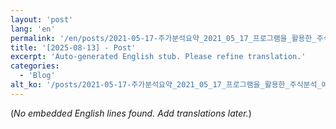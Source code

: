 ```yaml
---
layout: 'post'
lang: 'en'
permalink: '/en/posts/2021-05-17-주가분석요약_2021_05_17_프로그램을_활용한_주식분석_예상결과_21_29_46/'
title: '[2025-08-13] - Post'
excerpt: 'Auto-generated English stub. Please refine translation.'
categories:
  - 'Blog'
alt_ko: '/posts/2021-05-17-주가분석요약_2021_05_17_프로그램을_활용한_주식분석_예상결과_21_29_46/'
---
```


(*No embedded English lines found. Add translations later.*)
